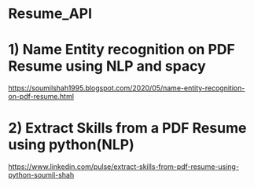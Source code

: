 # Resume_API


# 1) Name Entity recognition on PDF Resume using NLP and spacy

https://soumilshah1995.blogspot.com/2020/05/name-entity-recognition-on-pdf-resume.html


# 2) Extract Skills from a PDF Resume using python(NLP)

https://www.linkedin.com/pulse/extract-skills-from-pdf-resume-using-python-soumil-shah
